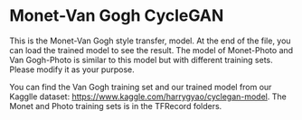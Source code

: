 # Monet-Van Gogh CycleGAN

This is the Monet-Van Gogh style transfer, model. At the end of the file, you can load the trained model to see the result.
The model of Monet-Photo and Van Gogh-Photo is similar to this model but with different training sets. Please modify it as your purpose.

 You can find the Van Gogh training set and our trained model from our Kagglle dataset: https://www.kaggle.com/harrygyao/cyclegan-model.
 The Monet and Photo training sets is in the TFRecord folders.
